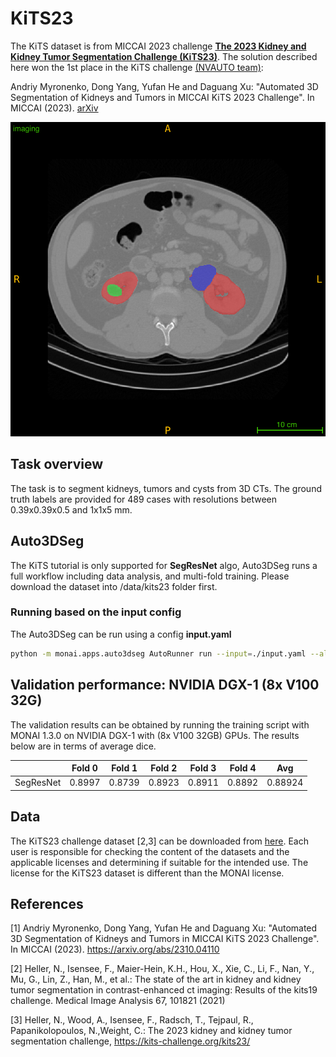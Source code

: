 
# KiTS23 

The KiTS dataset is from MICCAI 2023 challenge **[The 2023 Kidney and Kidney Tumor Segmentation Challenge (KiTS23)](https://kits-challenge.org/kits23/)**. The solution described here won the 1st place in the KiTS challenge [(NVAUTO team)](https://kits-challenge.org/kits23/#kits23-official-results):

Andriy Myronenko, Dong Yang, Yufan He and Daguang Xu: "Automated 3D Segmentation of Kidneys and Tumors in MICCAI KiTS 2023 Challenge". In MICCAI (2023). [arXiv](https://arxiv.org/abs/2310.04110)

![kits23_example](./kits23_example.png)

## Task overview

The task is to segment kidneys, tumors and cysts from 3D CTs.  The ground truth labels are provided for 489 cases with resolutions between 0.39x0.39x0.5 and 1x1x5 mm. 


## Auto3DSeg

The KiTS tutorial is only supported for **SegResNet** algo, Auto3DSeg runs a full workflow including data analysis, and multi-fold training. Please download the dataset into /data/kits23 folder first.


### Running based on the input config

The Auto3DSeg can be run using a config **input.yaml**

```bash
python -m monai.apps.auto3dseg AutoRunner run --input=./input.yaml --algos=segresnet
```

## Validation performance: NVIDIA DGX-1 (8x V100 32G)

The validation results can be obtained by running the training script with MONAI 1.3.0 on NVIDIA DGX-1 with (8x V100 32GB) GPUs. The results below are in terms of average dice.


| | Fold 0 | Fold 1 | Fold 2 | Fold 3 | Fold 4 | Avg |
|:------:|:------:|:------:|:------:|:------:|:------:|:---:|
| SegResNet | 0.8997 | 0.8739 | 0.8923 |0.8911 | 0.8892 |0.88924 |


## Data

The KiTS23 challenge dataset [2,3] can be downloaded from [here](https://kits-challenge.org/kits23). Each user is responsible for checking the content of the datasets and the applicable licenses and determining if suitable for the intended use. The license for the KiTS23 dataset is different than the MONAI license.


## References
[1] Andriy Myronenko, Dong Yang, Yufan He and Daguang Xu: "Automated 3D Segmentation of Kidneys and Tumors in MICCAI KiTS 2023 Challenge". In MICCAI (2023). https://arxiv.org/abs/2310.04110


[2] Heller, N., Isensee, F., Maier-Hein, K.H., Hou, X., Xie, C., Li, F., Nan, Y., Mu, G., Lin, Z., Han, M., et al.: The state of the art in kidney and kidney tumor segmentation in contrast-enhanced ct imaging: Results of the kits19 challenge. Medical Image Analysis 67, 101821 (2021)

[3] Heller, N., Wood, A., Isensee, F., Radsch, T., Tejpaul, R., Papanikolopoulos, N.,Weight, C.: The 2023 kidney and kidney tumor segmentation challenge, https://kits-challenge.org/kits23/

